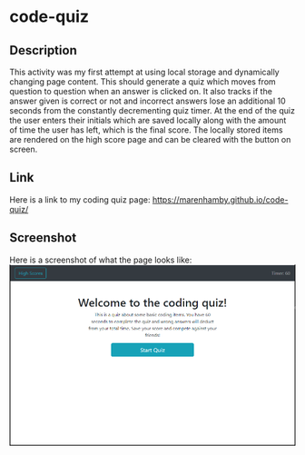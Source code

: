 # code-quiz


## Description
    
This activity was my first attempt at using local storage and dynamically changing page content. This should generate a quiz which moves from question to question when an answer is clicked on. It also tracks if the answer given is correct or not and incorrect answers lose an additional 10 seconds from the constantly decrementing quiz timer. At the end of the quiz the user enters their initials which are saved locally along with the amount of time the user has left, which is the final score. The locally stored items are rendered on the high score page and can be cleared with the button on screen.  


## Link
Here is a link to my coding quiz page:
https://marenhamby.github.io/code-quiz/ 

## Screenshot
Here is a screenshot of what the page looks like:
![quiz image](./assets/quiz-image.PNG)